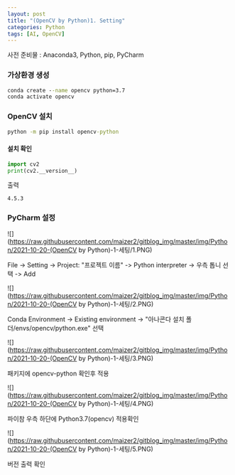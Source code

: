 ```yaml
---
layout: post
title: "(OpenCV by Python)1. Setting"
categories: Python
tags: [AI, OpenCV]
---
```


사전 준비물 : Anaconda3, Python, pip, PyCharm



### 가상환경 생성

```cmd
conda create --name opencv python=3.7
conda activate opencv
```



### OpenCV 설치

```cmd
python -m pip install opencv-python
```



#### 설치 확인

```Python
import cv2
print(cv2.__version__)
```

출력

```
4.5.3
```



### PyCharm 설정

![](https://raw.githubusercontent.com/maizer2/gitblog_img/master/img/Python/2021-10-20-(OpenCV by Python)-1-세팅/1.PNG)

File -> Setting -> Project: "프로젝트 이름" -> Python interpreter -> 우측 톱니 선택 -> Add



![](https://raw.githubusercontent.com/maizer2/gitblog_img/master/img/Python/2021-10-20-(OpenCV by Python)-1-세팅/2.PNG)

Conda Environment -> Existing environment -> "아나콘다 설치 폴더/envs/opencv/python.exe" 선택



![](https://raw.githubusercontent.com/maizer2/gitblog_img/master/img/Python/2021-10-20-(OpenCV by Python)-1-세팅/3.PNG)

패키지에 opencv-python 확인후 적용



![](https://raw.githubusercontent.com/maizer2/gitblog_img/master/img/Python/2021-10-20-(OpenCV by Python)-1-세팅/4.PNG)

파이참 우측 하단에 Python3.7(opencv) 적용확인



![](https://raw.githubusercontent.com/maizer2/gitblog_img/master/img/Python/2021-10-20-(OpenCV by Python)-1-세팅/5.PNG)

버전 출력 확인




